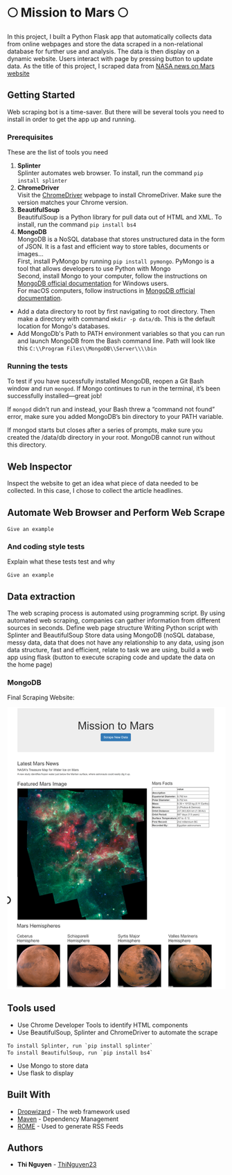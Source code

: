 # :full_moon: Mission to Mars :full_moon:
In this project, I built a Python Flask app that automatically collects data from online webpages and store the data scraped in a non-relational database for further use and analysis. The data is then display on a dynamic website. Users interact with page by pressing button to update data. 
As the title of this project, I scraped data from [NASA news on Mars website](https://mars.nasa.gov/news/?page=0&per_page=40&order=publish_date+desc%2Ccreated_at+desc&search=&category=19%2C165%2C184%2C204&blank_scope=Latest) 
## Getting Started
Web scraping bot is a time-saver. But there will be several tools you need to install in order to get the app up and running.

### Prerequisites

These are the list of tools you need
1. **Splinter**<br>
Splinter automates web browser. To install, run the command `pip install splinter` 
2. **ChromeDriver**<br> 
Visit the [ChromeDriver](https://sites.google.com/a/chromium.org/chromedriver/downloads) webpage to install ChromeDriver. Make sure the version matches your Chrome version.
3. **BeautifulSoup**<br>
BeautifulSoup is a Python library for pull data out of HTML and XML. To install, run the command `pip install bs4`
4. **MongoDB**<br>
MongoDB is a NoSQL database that stores unstructured data in the form of JSON. It is a fast and efficient way to store tables, documents or images...<br>
First, install PyMongo by running `pip install pymongo`. PyMongo is a tool that allows developers to use Python with Mongo<br>
Second, install Mongo to your computer, follow the instructions on [MongoDB official documentation](https://docs.mongodb.com/manual/tutorial/install-mongodb-on-windows/) for Windows users.<br>
For macOS computers, follow instructions in [MongoDB official documentation](https://docs.mongodb.com/manual/tutorial/install-mongodb-on-os-x/).
* Add a data directory to root by first navigating to root directory. Then make a directory with command `mkdir -p data/db`. This is the default location for Mongo's databases.
* Add MongoDb's Path to PATH environment variables so that you can run and launch MongoDB from the Bash command line. Path will look like this `C:\\Program Files\\MongoDB\\Server\\\\bin`

### Running the tests

To test if you have sucessfully installed MongoDB, reopen a Git Bash window and run `mongod`. If Mongo continues to run in the terminal, it’s been successfully installed—great job!

If `mongod` didn’t run and instead, your Bash threw a “command not found” error, make sure you added MongoDB’s bin directory to your PATH variable.

If mongod starts but closes after a series of prompts, make sure you created the /data/db directory in your root. MongoDB cannot run without this directory.

## Web Inspector
Inspect the website to get an idea what piece of data needed to be collected. In this case, I chose to collect the article headlines.
## Automate Web Browser and Perform Web Scrape



```
Give an example
```

### And coding style tests

Explain what these tests test and why

```
Give an example
```

## Data extraction
The web scraping process is automated using programming script. By using automated web scraping, companies can gather information from different sources in seconds.
Define web page structure
Writing Python script with Splinter and BeautifulSoup
Store data using MongoDB (noSQL database, messy data, data that does not have any relationship to any data, using json data structure, fast and efficient, relate to task we are using, 
build a web app using flask (button to execute scraping code and update the data on the home page)
### MongoDB



Final Scraping Website:


![webpage](https://github.com/Thinguyen23/Thi_Mission_to_Mars/blob/master/apps/images/webpage.png)
## Tools used
- Use Chrome Developer Tools to identify HTML components
- Use BeautifulSoup, Splinter and ChromeDriver to automate the scrape
```
To install Splinter, run `pip install splinter`
To install BeautifulSoup, run `pip install bs4`
```
- Use Mongo to store data
- Use flask to display


## Built With

* [Dropwizard](http://www.dropwizard.io/1.0.2/docs/) - The web framework used
* [Maven](https://maven.apache.org/) - Dependency Management
* [ROME](https://rometools.github.io/rome/) - Used to generate RSS Feeds

## Authors

* **Thi Nguyen** - [ThiNguyen23](https://github.com/Thinguyen23)


